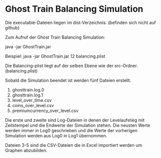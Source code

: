 # Ghost Train Balancing Simulation

Die executable-Dateien liegen im dist-Verzeichnis. (befinden sich nicht auf github)

Zum Aufruf der Ghost Train Balancing Simulation:

java -jar GhostTrain.jar <step in seconds> <pilst>

Beispiel:
java -jar GhostTrain.jar 12 balancing.plist



Die Balancing-plist liegt auf der selben Ebene wie der src-Ordner. (balancing.plist)

Sobald die Simulation beendet ist werden fünf Dateien erstellt.
1. ghosttrain.log.0
2. ghosttrain.log.1
3. level_over_time.csv
4. coins_over_level.csv
5. premiumcurrency_over_level.csv

Die erste und zweite sind Log-Dateien in denen der Levelaufstieg mit Zeitstempel und die Endwerte der Simulation stehen.
Die neusten Werte werden immer in Log0 geschrieben und die Werte der vorherigen Simulation werden aus Log0 in Log1 übernommen.

Dateien 3-5 sind die CSV-Dateien die in Excel importiert werden um Graphen abzubilden. 
